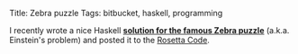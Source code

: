 Title: Zebra puzzle
Tags: bitbucket, haskell, programming

I recently wrote a nice Haskell
**[solution for the famous Zebra puzzle](https://bitbucket.org/cblp/teaching/src/default/examples/einstein/Einstein.hs)**
(a.k.a. Einstein's problem)
and posted it to the
[Rosetta Code](http://rosettacode.org/wiki/Zebra_puzzle#LP-like_version).
